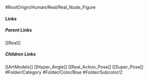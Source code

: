 #RootOrigin/Human/Real/Real_Nude_Figure
#### Links
##### Parent Links
[[Real]]
##### Children Links
[[ArtModels]]
[[Hyper_Angle]]
[[Real_Action_Pose]]
[[Super_Pose]]
#Folder/Category
#Folder/Color/Blue
#Folder/Subcolor/2
